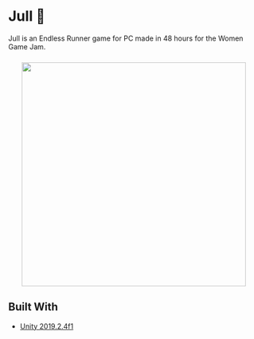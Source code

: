 # Jull 🌱

Jull is an Endless Runner game for PC made in 48 hours for the Women Game Jam. 

###
<p align="center">
<img width="450px" src="https://i.imgur.com/vYIeJvu.gif">
</p>

## Built With

* [Unity 2019.2.4f1](https://unity.com/)
